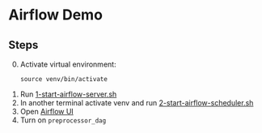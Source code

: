 # Airflow Demo

## Steps
0. Activate virtual environment:
    ```console
    source venv/bin/activate
    ```
1. Run [1-start-airflow-server.sh](1-start-airflow-server.sh)
2. In another terminal activate venv and run [2-start-airflow-scheduler.sh](2-start-airflow-scheduler.sh)
3. Open [Airflow UI](http://localhost:8080)
4. Turn on `preprocessor_dag`
